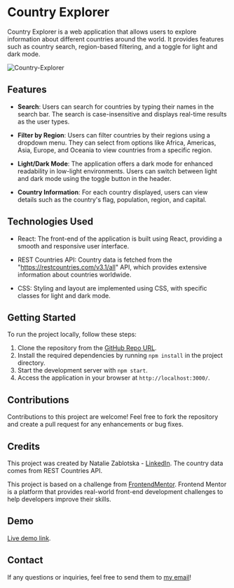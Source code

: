 # Country Explorer

Country Explorer is a web application that allows users to explore information about different countries around the world. It provides features such as country search, region-based filtering, and a toggle for light and dark mode.

![Country-Explorer](https://github.com/nataliiazab/countries-react/assets/113237479/5d82e48d-7944-4ee3-b7d0-0559751a8578)


## Features

- **Search**: Users can search for countries by typing their names in the search bar. The search is case-insensitive and displays real-time results as the user types.

- **Filter by Region**: Users can filter countries by their regions using a dropdown menu. They can select from options like Africa, Americas, Asia, Europe, and Oceania to view countries from a specific region.

- **Light/Dark Mode**: The application offers a dark mode for enhanced readability in low-light environments. Users can switch between light and dark mode using the toggle button in the header.

- **Country Information**: For each country displayed, users can view details such as the country's flag, population, region, and capital.

## Technologies Used

- React: The front-end of the application is built using React, providing a smooth and responsive user interface.

- REST Countries API: Country data is fetched from the "https://restcountries.com/v3.1/all" API, which provides extensive information about countries worldwide.

- CSS: Styling and layout are implemented using CSS, with specific classes for light and dark mode.

## Getting Started

To run the project locally, follow these steps:

1. Clone the repository from the [GitHub Repo URL](https://github.com/nataliiazab/countries-react).
2. Install the required dependencies by running `npm install` in the project directory.
3. Start the development server with `npm start`.
4. Access the application in your browser at `http://localhost:3000/`.

## Contributions

Contributions to this project are welcome! Feel free to fork the repository and create a pull request for any enhancements or bug fixes.

## Credits

This project was created by Natalie Zablotska - [LinkedIn](https://www.linkedin.com/in/nataliia-zablotska/). The country data comes from REST Countries API.

This project is based on a challenge from [FrontendMentor](https://www.frontendmentor.io/). Frontend Mentor is a platform that provides real-world front-end development challenges to help developers improve their skills.

## Demo

[Live demo link](https://cyf-nataliizab-countries-react.netlify.app/).

## Contact

If any questions or inquiries, feel free to send them to [my email](nataliia.zab@gmail.com)!


